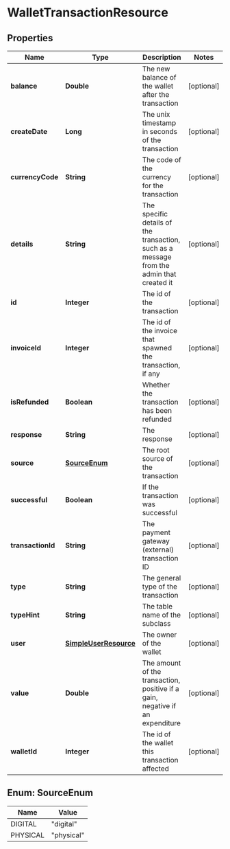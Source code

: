 
# WalletTransactionResource

## Properties
Name | Type | Description | Notes
------------ | ------------- | ------------- | -------------
**balance** | **Double** | The new balance of the wallet after the transaction |  [optional]
**createDate** | **Long** | The unix timestamp in seconds of the transaction |  [optional]
**currencyCode** | **String** | The code of the currency for the transaction |  [optional]
**details** | **String** | The specific details of the transaction, such as a message from the admin that created it |  [optional]
**id** | **Integer** | The id of the transaction |  [optional]
**invoiceId** | **Integer** | The id of the invoice that spawned the transaction, if any |  [optional]
**isRefunded** | **Boolean** | Whether the transaction has been refunded |  [optional]
**response** | **String** | The response |  [optional]
**source** | [**SourceEnum**](#SourceEnum) | The root source of the transaction |  [optional]
**successful** | **Boolean** | If the transaction was successful |  [optional]
**transactionId** | **String** | The payment gateway (external) transaction ID |  [optional]
**type** | **String** | The general type of the transaction |  [optional]
**typeHint** | **String** | The table name of the subclass |  [optional]
**user** | [**SimpleUserResource**](SimpleUserResource.md) | The owner of the wallet |  [optional]
**value** | **Double** | The amount of the transaction, positive if a gain, negative if an expenditure |  [optional]
**walletId** | **Integer** | The id of the wallet this transaction affected |  [optional]


<a name="SourceEnum"></a>
## Enum: SourceEnum
Name | Value
---- | -----
DIGITAL | &quot;digital&quot;
PHYSICAL | &quot;physical&quot;



